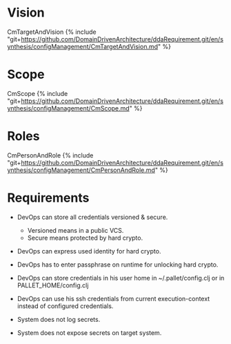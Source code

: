 
# Vision

CmTargetAndVision
{% include "git+https://github.com/DomainDrivenArchitecture/ddaRequirement.git/en/synthesis/configManagement/CmTargetAndVision.md" %}


# Scope

CmScope
{% include "git+https://github.com/DomainDrivenArchitecture/ddaRequirement.git/en/synthesis/configManagement/CmScope.md" %}


# Roles

CmPersonAndRole
{% include "git+https://github.com/DomainDrivenArchitecture/ddaRequirement.git/en/synthesis/configManagement/CmPersonAndRole.md" %}


# Requirements

* DevOps can store all credentials versioned & secure.
  * Versioned means in a public VCS.
  * Secure means protected by hard crypto.
  
* DevOps can express used identity for hard crypto.

* DevOps has to enter passphrase on runtime for unlocking hard crypto.  

* DevOps can store credentials in his user home in ~/.pallet/config.clj or in PALLET_HOME/config.clj

* DevOps can use his ssh credentials from current execution-context instead of configured credentials.

* System does not log secrets.

* System does not expose secrets on target system.   

